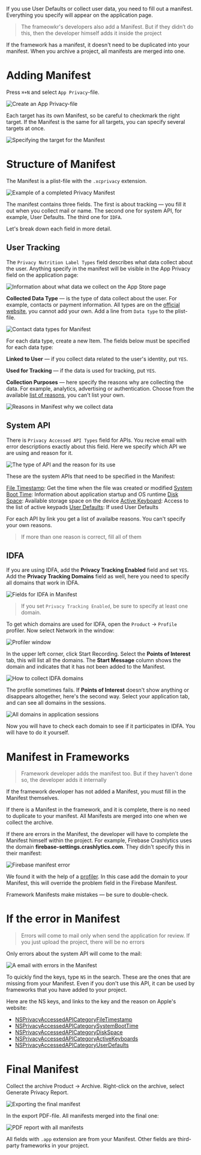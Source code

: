 If you use User Defaults or collect user data, you need to fill out a manifest. Everything you specify will appear on the application page.

> The frameowkr's developers also add a Manifest. But if they didn’t do this, then the developer himself adds it inside the project

If the framework has a manifest, it doesn't need to be duplicated into your manifest. When you archive a project, all manifests are merged into one.

# Adding Manifest

Press `⌘+N` and select `App Privacy`-file.

![Create an `App Privacy`-file](https://cdn.sparrowcode.io/tutorials/privacy-manifest/app-privacy.png?v=2)

Each target has its own Manifest, so be careful to checkmark the right target. If the Manifest is the same for all targets, you can specify several targets at once.

![Specifying the target for the Manifest](https://cdn.sparrowcode.io/tutorials/privacy-manifest/enable-target.png?v=2)

# Structure of Manifest

The Manifest is a plist-file with the `.xcprivacy` extension.

![Example of a completed Privacy Manifest](https://cdn.sparrowcode.io/tutorials/privacy-manifest/base-app-manifest.png?v=2)

The manifest contains three fields. The first is about tracking — you fill it out when you collect mail or name. The second one for system API, for example, User Defaults. The third one for `IDFA`.

Let's break down each field in more detail.

## User Tracking

The `Privacy Nutrition Label Types` field describes what data collect about the user. Anything specify in the manifest will be visible in the App Privacy field on the application page:

![Information about what data we collect on the App Store page](https://cdn.sparrowcode.io/tutorials/privacy-manifest/nutrition-label-app-store.png?v=2)

**Collected Data Type** — is the type of data collect about the user. For example, contacts or payment information. All types are on the [official website](https://developer.apple.com/documentation/bundleresources/privacy_manifest_files/describing_data_use_in_privacy_manifests#4250555), you cannot add your own. Add a line from `Data type` to the plist-file.

![Contact data types for Manifest](https://cdn.sparrowcode.io/tutorials/privacy-manifest/collected-data-type.png?v=2)

For each data type, create a new Item. The fields below must be specified for each data type:

**Linked to User** — if you collect data related to the user's identity, put `YES`.

**Used for Tracking** — if the data is used for tracking, put `YES`.

**Collection Purposes** — here specify the reasons why are collecting the data. For example, analytics, advertising or authentication. Choose from the available [list of reasons](https://developer.apple.com/documentation/bundleresources/privacy_manifest_files/describing_data_use_in_privacy_manifests#4250556), you can't list your own.

![Reasons in Manifest why we collect data](https://cdn.sparrowcode.io/tutorials/privacy-manifest/collection-purposes.png?v=2)

## System API

There is `Privacy Accessed API Types` field for APIs. You recive email with error descriptions exactly about this field. Here we specify which API we are using and reason for it.

![The type of API and the reason for its use](https://cdn.sparrowcode.io/tutorials/privacy-manifest/privacy-accessed-api-reasons-en.png?v=2)

These are the system APIs that need to be specified in the Manifest:

[File Timestamp](https://developer.apple.com/documentation/bundleresources/privacy_manifest_files/describing_use_of_required_reason_api#4278393): Get the time when the file was created or modified
[System Boot Time](https://developer.apple.com/documentation/bundleresources/privacy_manifest_files/describing_use_of_required_reason_api#4278394): Information about application startup and OS runtime
[Disk Space](https://developer.apple.com/documentation/bundleresources/privacy_manifest_files/describing_use_of_required_reason_api#4278397): Available storage space on the device
[Active Keyboard](https://developer.apple.com/documentation/bundleresources/privacy_manifest_files/describing_use_of_required_reason_api#4278400): Access to the list of active keypads
[User Defaults](https://developer.apple.com/documentation/bundleresources/privacy_manifest_files/describing_use_of_required_reason_api#4278401): If used User Defaults

For each API by link you get a list of availalbe reasons. You can't specify your own reasons.

> If more than one reason is correct, fill all of them

## IDFA

If you are using IDFA, add the **Privacy Tracking Enabled** field and set `YES`. Add the **Privacy Tracking Domains** field as well, here you need to specify all domains that work in IDFA.

![Fields for IDFA in Manifest](https://cdn.sparrowcode.io/tutorials/privacy-manifest/tracking-enabled-tracking-domains.png?v=2)

> If you set `Privacy Tracking Enabled`, be sure to specify at least one domain.

To get which domains are used for IDFA, open the `Product` → `Profile` profiler. Now select Network in the window:

![Profiler window](https://cdn.sparrowcode.io/tutorials/privacy-manifest/profile-network.png?v=2)

In the upper left corner, click Start Recording. Select the **Points of Interest** tab, this will list all the domains. The **Start Message** column shows the domain and indicates that it has not been added to the Manifest.

![How to collect IDFA domains](https://cdn.sparrowcode.io/tutorials/privacy-manifest/points-of-interest.png?v=2)

The profile sometimes fails. If **Points of Interest** doesn't show anything or disappears altogether, here's the second way. Select your application tab, and can see all domains in the sessions.

![All domains in application sessions](https://cdn.sparrowcode.io/tutorials/privacy-manifest/app-sessions.png?v=2)

Now you will have to check each domain to see if it participates in IDFA. You will have to do it yourself.

# Manifest in Frameworks

> Framework developer adds the manifest too. But if they haven't done so, the developer adds it internally

If the framework developer has not added a Manifest, you must fill in the Manifest themselves.

If there is a Manifest in the framework, and it is complete, there is no need to duplicate to your manifest. All Manifests are merged into one when we collect the archive.

If there are errors in the Manifest, the developer will have to complete the Manifest himself within the project. For example, Firebase Crashlytics uses the domain **firebase-settings.crashlytics.com**. They didn't specify this in their manifest:

![Firebase manifest error](https://cdn.sparrowcode.io/tutorials/privacy-manifest/firebase-manifest.png?v=2)

We found it with the help of a [profiler](https://sparrowcode.io/ru/tutorials/privacy-manifest#idfa). In this case add the domain to your Manifest, this will override the problem field in the Firebase Manifest.

Framework Manifests make mistakes — be sure to double-check.

# If the error in Manifest

> Errors will come to mail only when send the application for review. If you just upload the project, there will be no errors

Only errors about the system API will come to the mail:

![A email with errors in the Manifest](https://cdn.sparrowcode.io/tutorials/privacy-manifest/privacy-manifest-email.png?v=2)

To quickly find the keys, type `NS` in the search. These are the ones that are missing from your Manifest. Even if you don't use this API, it can be used by frameworks that you have added to your project.

Here are the NS keys, and links to the key and the reason on Apple's website:

- [NSPrivacyAccessedAPICategoryFileTimestamp](https://developer.apple.com/documentation/bundleresources/privacy_manifest_files/describing_use_of_required_reason_api#4278393)
- [NSPrivacyAccessedAPICategorySystemBootTime](https://developer.apple.com/documentation/bundleresources/privacy_manifest_files/describing_use_of_required_reason_api#4278394)
- [NSPrivacyAccessedAPICategoryDiskSpace](https://developer.apple.com/documentation/bundleresources/privacy_manifest_files/describing_use_of_required_reason_api#4278397)
- [NSPrivacyAccessedAPICategoryActiveKeyboards](https://developer.apple.com/documentation/bundleresources/privacy_manifest_files/describing_use_of_required_reason_api#4278400)
- [NSPrivacyAccessedAPICategoryUserDefaults](https://developer.apple.com/documentation/bundleresources/privacy_manifest_files/describing_use_of_required_reason_api#4278401)

# Final Manifest

Collect the archive Product -> Archive. Right-click on the archive, select Generate Privacy Report.

![Exporting the final manifest](https://cdn.sparrowcode.io/tutorials/privacy-manifest/generate-privacy-report.png?v=2)

In the export PDF-file. All manifests merged into the final one:

![PDF report with all manifests](https://cdn.sparrowcode.io/tutorials/privacy-manifest/pdf-report.png?v=2)

All fields with `.app` extension are from your Manifest. Other fields are third-party frameworks in your project.